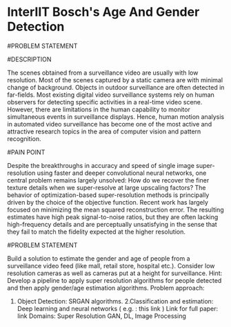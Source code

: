 # InterIIT Bosch's Age And Gender Detection

#PROBLEM STATEMENT

#DESCRIPTION

The scenes obtained from a surveillance video are usually with low resolution. Most of the scenes captured by a static camera are with minimal change of background. Objects in outdoor surveillance are often detected in far-fields. Most existing digital video surveillance systems rely on human observers for detecting specific activities in a real-time video scene. However, there are limitations in the human capability to monitor simultaneous events in surveillance displays. Hence, human motion analysis in automated video surveillance has become one of the most active and attractive research topics in the area of computer vision and pattern recognition.

#PAIN POINT

Despite the breakthroughs in accuracy and speed of single image super-resolution using faster and deeper convolutional neural networks, one central problem remains largely unsolved: How do we recover the finer texture details when we super-resolve at large upscaling factors? The behavior of optimization-based super-resolution methods is principally driven by the choice of the objective function. Recent work has largely focused on minimizing the mean squared reconstruction error. The resulting estimates have high peak signal-to-noise ratios, but they are often lacking high-frequency details and are perceptually unsatisfying in the sense that they fail to match the fidelity expected at the higher resolution.

#PROBLEM STATEMENT

Build a solution to estimate the gender and age of people from a surveillance video feed (like mall, retail store, hospital etc.). Consider low resolution cameras as well as cameras put at a height for surveillance. Hint: Develop a pipeline to apply super resolution algorithms for people detected and then apply gender/age estimation algorithms. Problem approach:
1. Object Detection: SRGAN algorithms.
2.Classification and estimation: Deep learning and neural networks
( e.g. : this link )
Link for full paper: link
Domains: Super Resolution GAN, DL, Image Processing
